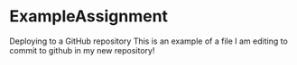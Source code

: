 # ExampleAssignment
 Deploying to a GitHub repository
This is an example of a file I am editing to commit to github in my new repository!